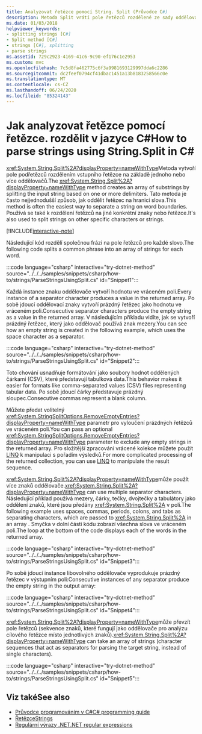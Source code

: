 ```yaml
---
title: Analyzovat řetězce pomocí String. Split (Průvodce C#)
description: Metoda Split vrátí pole řetězců rozdělené ze sady oddělovačů. Je to snadný způsob, jak analyzovat řetězce.
ms.date: 01/03/2018
helpviewer_keywords:
- splitting strings [C#]
- Split method [C#]
- strings [C#], splitting
- parse strings
ms.assetid: 729c2923-4169-41c6-9c90-ef176c1e2953
ms.custom: mvc
ms.openlocfilehash: 7c5d8fa462775c6f3a9981693129997dda6c2286
ms.sourcegitcommit: dc2feef0794cf41dbac1451a13b8183258566c0e
ms.translationtype: MT
ms.contentlocale: cs-CZ
ms.lasthandoff: 06/24/2020
ms.locfileid: "85324143"
---
```

# <a name="how-to-parse-strings-using-stringsplit-in-c"></a><span data-ttu-id="6e094-104">Jak analyzovat řetězce pomocí řetězce. rozdělit v jazyce C\#</span><span class="sxs-lookup"><span data-stu-id="6e094-104">How to parse strings using String.Split in C\#</span></span>

<span data-ttu-id="6e094-105"><xref:System.String.Split%2A?displayProperty=nameWithType>Metoda vytvoří pole podřetězců rozdělením vstupního řetězce na základě jednoho nebo více oddělovačů.</span><span class="sxs-lookup"><span data-stu-id="6e094-105">The <xref:System.String.Split%2A?displayProperty=nameWithType> method creates an array of substrings by splitting the input string based on one or more delimiters.</span></span> <span data-ttu-id="6e094-106">Tato metoda je často nejjednodušší způsob, jak oddělit řetězec na hranici slova.</span><span class="sxs-lookup"><span data-stu-id="6e094-106">This method is often the easiest way to separate a string on word boundaries.</span></span> <span data-ttu-id="6e094-107">Používá se také k rozdělení řetězců na jiné konkrétní znaky nebo řetězce.</span><span class="sxs-lookup"><span data-stu-id="6e094-107">It's also used to split strings on other specific characters or strings.</span></span>

[!INCLUDE[interactive-note](~/includes/csharp-interactive-note.md)]

<span data-ttu-id="6e094-108">Následující kód rozdělí společnou frázi na pole řetězců pro každé slovo.</span><span class="sxs-lookup"><span data-stu-id="6e094-108">The following code splits a common phrase into an array of strings for each word.</span></span>

:::code language="csharp" interactive="try-dotnet-method" source="../../../samples/snippets/csharp/how-to/strings/ParseStringsUsingSplit.cs" id="Snippet1":::

<span data-ttu-id="6e094-109">Každá instance znaku oddělovače vytvoří hodnotu ve vráceném poli.</span><span class="sxs-lookup"><span data-stu-id="6e094-109">Every instance of a separator character produces a value in the returned array.</span></span> <span data-ttu-id="6e094-110">Po sobě jdoucí oddělovací znaky vytvoří prázdný řetězec jako hodnotu ve vráceném poli.</span><span class="sxs-lookup"><span data-stu-id="6e094-110">Consecutive separator characters produce the empty string as a value in the returned array.</span></span> <span data-ttu-id="6e094-111">V následujícím příkladu vidíte, jak se vytvoří prázdný řetězec, který jako oddělovač používá znak mezery.</span><span class="sxs-lookup"><span data-stu-id="6e094-111">You can see how an empty string is created in the following example, which uses the space character as a separator.</span></span>

:::code language="csharp" interactive="try-dotnet-method" source="../../../samples/snippets/csharp/how-to/strings/ParseStringsUsingSplit.cs" id="Snippet2":::

<span data-ttu-id="6e094-112">Toto chování usnadňuje formátování jako soubory hodnot oddělených čárkami (CSV), které představují tabulková data.</span><span class="sxs-lookup"><span data-stu-id="6e094-112">This behavior makes it easier for formats like comma-separated values (CSV) files representing tabular data.</span></span> <span data-ttu-id="6e094-113">Po sobě jdoucí čárky představuje prázdný sloupec.</span><span class="sxs-lookup"><span data-stu-id="6e094-113">Consecutive commas represent a blank column.</span></span>

<span data-ttu-id="6e094-114">Můžete předat volitelný <xref:System.StringSplitOptions.RemoveEmptyEntries?displayProperty=nameWithType> parametr pro vyloučení prázdných řetězců ve vráceném poli.</span><span class="sxs-lookup"><span data-stu-id="6e094-114">You can pass an optional <xref:System.StringSplitOptions.RemoveEmptyEntries?displayProperty=nameWithType> parameter to exclude any empty strings in the returned array.</span></span> <span data-ttu-id="6e094-115">Pro složitější zpracování vrácené kolekce můžete použít [LINQ](../programming-guide/concepts/linq/index.md) k manipulaci s pořadím výsledků.</span><span class="sxs-lookup"><span data-stu-id="6e094-115">For more complicated processing of the returned collection, you can use [LINQ](../programming-guide/concepts/linq/index.md) to manipulate the result sequence.</span></span>

<span data-ttu-id="6e094-116"><xref:System.String.Split%2A?displayProperty=nameWithType>může použít více znaků oddělovače.</span><span class="sxs-lookup"><span data-stu-id="6e094-116"><xref:System.String.Split%2A?displayProperty=nameWithType> can use multiple separator characters.</span></span>
<span data-ttu-id="6e094-117">Následující příklad používá mezery, čárky, tečky, dvojtečky a tabulátory jako oddělení znaků, které jsou předány <xref:System.String.Split%2A> v poli.</span><span class="sxs-lookup"><span data-stu-id="6e094-117">The following example uses spaces, commas, periods, colons, and tabs as separating characters, which are passed to <xref:System.String.Split%2A> in an array .</span></span>
<span data-ttu-id="6e094-118">Smyčka v dolní části kódu zobrazí všechna slova ve vráceném poli.</span><span class="sxs-lookup"><span data-stu-id="6e094-118">The loop at the bottom of the code displays each of the words in the returned array.</span></span>

:::code language="csharp" interactive="try-dotnet-method" source="../../../samples/snippets/csharp/how-to/strings/ParseStringsUsingSplit.cs" id="Snippet3":::

<span data-ttu-id="6e094-119">Po sobě jdoucí instance libovolného oddělovače vyprodukuje prázdný řetězec v výstupním poli:</span><span class="sxs-lookup"><span data-stu-id="6e094-119">Consecutive instances of any separator produce the empty string in the output array:</span></span>

:::code language="csharp" interactive="try-dotnet-method" source="../../../samples/snippets/csharp/how-to/strings/ParseStringsUsingSplit.cs" id="Snippet4":::

<span data-ttu-id="6e094-120"><xref:System.String.Split%2A?displayProperty=nameWithType>může převzít pole řetězců (sekvence znaků, které fungují jako oddělovače pro analýzu cílového řetězce místo jednotlivých znaků).</span><span class="sxs-lookup"><span data-stu-id="6e094-120"><xref:System.String.Split%2A?displayProperty=nameWithType> can take an array of strings (character sequences that act as separators for parsing the target string, instead of single characters).</span></span>

:::code language="csharp" interactive="try-dotnet-method" source="../../../samples/snippets/csharp/how-to/strings/ParseStringsUsingSplit.cs" id="Snippet5":::

## <a name="see-also"></a><span data-ttu-id="6e094-121">Viz také</span><span class="sxs-lookup"><span data-stu-id="6e094-121">See also</span></span>

- [<span data-ttu-id="6e094-122">Průvodce programováním v C#</span><span class="sxs-lookup"><span data-stu-id="6e094-122">C# programming guide</span></span>](../programming-guide/index.md)
- [<span data-ttu-id="6e094-123">Řetězce</span><span class="sxs-lookup"><span data-stu-id="6e094-123">Strings</span></span>](../programming-guide/strings/index.md)
- [<span data-ttu-id="6e094-124">Regulární výrazy .NET</span><span class="sxs-lookup"><span data-stu-id="6e094-124">.NET regular expressions</span></span>](../../standard/base-types/regular-expressions.md)
